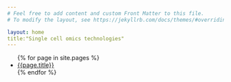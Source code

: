 ```yaml
---
# Feel free to add content and custom Front Matter to this file.
# To modify the layout, see https://jekyllrb.com/docs/themes/#overriding-theme-defaults

layout: home
title:"Single cell omics technologies"
---
```

<ul>
{% for page in site.pages %}
	<li><a href="{{ page.url }}">{{page.title}}</a></li>
{% endfor %}
</ul>

